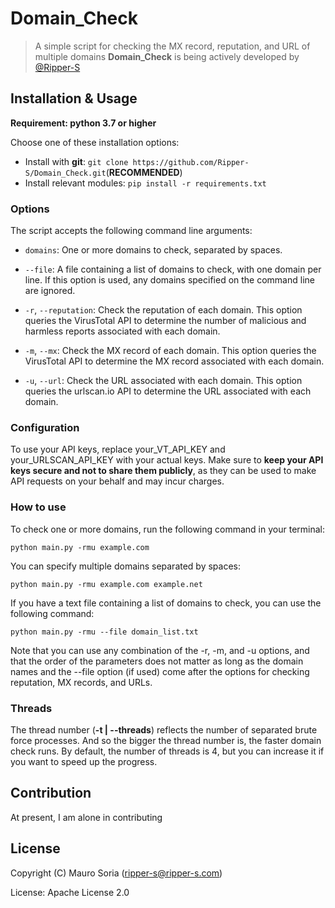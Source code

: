 # Domain_Check

> A simple script for checking the MX record, reputation, and URL of multiple domains
**Domain_Check** is being actively developed by [@Ripper-S](https://github.com/Ripper-S)


## Installation & Usage
**Requirement: python 3.7 or higher**

Choose one of these installation options:

- Install with **git**: `git clone https://github.com/Ripper-S/Domain_Check.git`(**RECOMMENDED**)
- Install relevant modules: `pip install -r requirements.txt`

### Options
The script accepts the following command line arguments:

- `domains`: One or more domains to check, separated by spaces.

- `--file`: A file containing a list of domains to check, with one domain per line. If this option is used, any domains specified on the command line are ignored.

- `-r`, `--reputation`: Check the reputation of each domain. This option queries the VirusTotal API to determine the number of malicious and harmless reports associated with each domain.

- `-m`, `--mx`: Check the MX record of each domain. This option queries the VirusTotal API to determine the MX record associated with each domain.

- `-u`, `--url`: Check the URL associated with each domain. This option queries the urlscan.io API to determine the URL associated with each domain.

### Configuration
To use your API keys, replace your_VT_API_KEY and your_URLSCAN_API_KEY with your actual keys.
Make sure to **keep your API keys secure and not to share them publicly**, as they can be used to make API requests on your behalf and may incur charges.

### How to use
To check one or more domains, run the following command in your terminal:
```
python main.py -rmu example.com

```
You can specify multiple domains separated by spaces:
```
python main.py -rmu example.com example.net

```
If you have a text file containing a list of domains to check, you can use the following command:
```
python main.py -rmu --file domain_list.txt

```
Note that you can use any combination of the -r, -m, and -u options, and that the order of the parameters does not matter as long as the domain names and the --file option (if used) come after the options for checking reputation, MX records, and URLs.

### Threads
The thread number (**-t | --threads**) reflects the number of separated brute force processes. And so the bigger the thread number is, the faster domain check runs. By default, the number of threads is 4, but you can increase it if you want to speed up the progress.


## Contribution
At present, I am alone in contributing


## License
Copyright (C) Mauro Soria (ripper-s@ripper-s.com)

License: Apache License 2.0